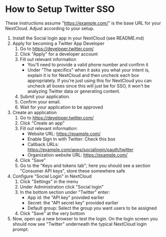 # How to Setup Twitter SSO

These instructions assume "https://example.com/" is the base URL for your NextCloud. Adjust according to your setup.

1. Install the Social login app in your NextCloud (see README.md)
2. Apply for becoming a Twitter App Developer
    1. Go to https://developer.twitter.com/
    2. Click "Apply" for a developer account
    3. Fill out relevant information
        * You'll need to provide a valid phone number and confirm it
        * Under "The specifics" when it asks you what your intent is, explain it is for NextCloud and then uncheck each box appropriately. If you're just using this for NextCloud you can uncheck all boxes since this will just be for SSO, it won't be analyzing Twitter data or generating content.
    4. Submit your application.
    5. Confirm your email.
    6. Wait for your application to be approved
3. Create an application
    1. Go to https://developer.twitter.com/
    2. Click "Create an app"
    3. Fill out relevant information:
        * Website URL: https://example.com/
        * Enable Sign In with Twitter: Check this box
        * Callback URLs: https://example.com/apps/sociallogin/oauth/twitter
        * Organization website URL: https://example.com/
    4. Click "Save"
    5. Go to the "Keys and tokens tab"; here you should see a section "Consumer API keys", store these somewhere safe
4. Configure "Social Login" in NextCloud
    1. Click "Settings" in the menu
    2. Under Administration click "Social login"
    3. In the bottom section under "Twitter" enter:
        * App id: the "API key" provided earlier
        * Secret: the "API secret key" provided earlier
        * Default group: Select the group you want users to be assigned
    4. Click "Save" at the very bottom
5. Now, open up a new browser to test the login. On the login screen you should now see "Twitter" underneath the typical NextCloud login prompt.

